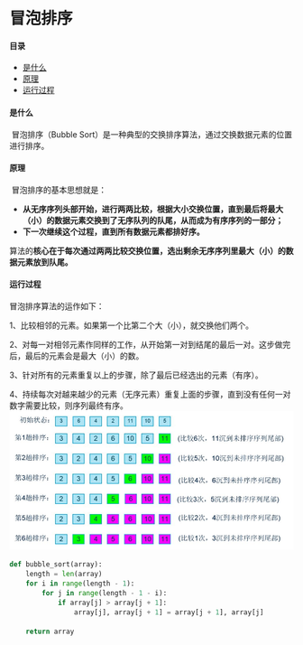 # 冒泡排序

#### 目录

- [是什么](#是什么)
- [原理](#原理)
- [运行过程](#运行过程)



#### 是什么

​		冒泡排序（Bubble Sort）是一种典型的交换排序算法，通过交换数据元素的位置进行排序。



#### 原理

​		冒泡排序的基本思想就是：

- **从无序序列头部开始，进行两两比较，根据大小交换位置，直到最后将最大（小）的数据元素交换到了无序队列的队尾，从而成为有序序列的一部分；**
- **下一次继续这个过程，直到所有数据元素都排好序。**

算法的**核心在于每次通过两两比较交换位置，选出剩余无序序列里最大（小）的数据元素放到队尾。**



#### 运行过程

冒泡排序算法的运作如下：

1、比较相邻的元素。如果第一个比第二个大（小），就交换他们两个。

2、对每一对相邻元素作同样的工作，从开始第一对到结尾的最后一对。这步做完后，最后的元素会是最大（小）的数。

3、针对所有的元素重复以上的步骤，除了最后已经选出的元素（有序）。

4、持续每次对越来越少的元素（无序元素）重复上面的步骤，直到没有任何一对数字需要比较，则序列最终有序。
![](https://raw.githubusercontent.com/affectalways/Flee-as-a-bird-to-your-mountain/main/img/20160316103848750)



```python
def bubble_sort(array):
    length = len(array)
    for i in range(length - 1):
        for j in range(length - 1 - i):
            if array[j] > array[j + 1]:
                array[j], array[j + 1] = array[j + 1], array[j]

    return array
```

